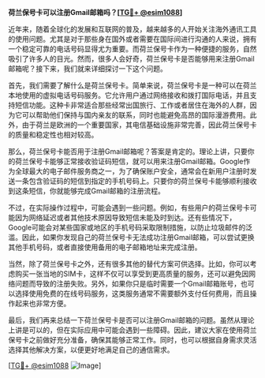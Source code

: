 **荷兰保号卡可以注册Gmail邮箱吗？[[TG💪+ @esim1088](https://t.me/s/esim1088)]**

近年来，随着全球化的发展和互联网的普及，越来越多的人开始关注海外通讯工具的使用问题。尤其是对于那些身在国外或者需要在国际间进行沟通的人来说，拥有一个稳定可靠的电话号码显得尤为重要。而荷兰保号卡作为一种便捷的服务，自然吸引了许多人的目光。然而，很多人会好奇，荷兰保号卡是否能够用来注册Gmail邮箱呢？接下来，我们就来详细探讨一下这个问题。

首先，我们需要了解什么是荷兰保号卡。简单来说，荷兰保号卡是一种可以在荷兰本地使用的虚拟电话号码服务。它允许用户通过网络接收和拨打国际电话，并且支持短信功能。这种卡非常适合那些经常出国旅行、工作或者居住在海外的人群，因为它可以帮助他们保持与国内亲友的联系，同时也能避免高昂的国际漫游费用。此外，由于荷兰是欧洲的一个重要国家，其电信基础设施非常完善，因此荷兰保号卡的质量和稳定性也相对较高。

那么，荷兰保号卡能否用于注册Gmail邮箱呢？答案是肯定的。理论上讲，只要你的荷兰保号卡能够正常接收验证码短信，就可以用来注册Gmail邮箱。Google作为全球最大的电子邮件服务商之一，为了确保账户安全，通常会在新用户注册时发送一条包含验证码的短信到指定的手机号码上。只要你的荷兰保号卡能够顺利接收到这条短信，你就能够完成Gmail邮箱的注册流程。

不过，在实际操作过程中，可能会遇到一些问题。例如，有些用户的荷兰保号卡可能因为网络延迟或者其他技术原因导致短信未能及时到达。还有些情况下，Google可能会对某些国家或地区的手机号码采取限制措施，以防止垃圾邮件的泛滥。因此，如果你发现自己的荷兰保号卡无法成功注册Gmail邮箱，可以尝试更换其他手机号码，或者直接使用备用的电子邮箱地址来完成注册。

当然，除了荷兰保号卡之外，还有很多其他的替代方案可供选择。比如，你可以考虑购买一张当地的SIM卡，这样不仅可以享受到更高质量的服务，还可以避免因网络问题而导致的注册失败。另外，如果你只是临时需要一个Gmail邮箱账号，也可以选择使用免费的在线号码服务，这类服务通常不需要额外支付任何费用，而且操作起来也非常方便。

最后，我们再来总结一下荷兰保号卡是否可以注册Gmail邮箱的问题。虽然从理论上讲是可以的，但在实际应用中可能会遇到一些障碍。因此，建议大家在使用荷兰保号卡之前做好充分准备，确保其能够正常工作。同时，也可以根据自身需求灵活选择其他解决方案，以便更好地满足自己的通信需求。

[[TG💪+ @esim1088](https://t.me/s/esim1088) ![Image](https://i.postimg.cc/4NQfJmqS/Snipaste-2025-05-13-00-14-12.png)]